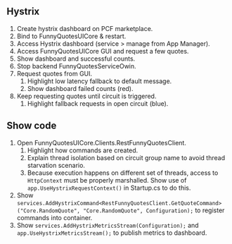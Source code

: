 ## Hystrix
1. Create hystrix dashboard on PCF marketplace.
1. Bind to FunnyQuotesUICore & restart.
1. Access Hystrix dashboard (service > manage from App Manager).
1. Access FunnyQuotesUICore GUI and request a few quotes.
1. Show dashboard and successful counts.
1. Stop backend FunnyQuotesServiceOwin.
1. Request quotes from GUI.
	1. Highlight low latency fallback to default message.
	1. Show dashboard failed counts (red).
1. Keep requesting quotes until circuit is triggered.
	1. Highlight fallback requests in open circuit (blue).

## Show code
1. Open FunnyQuotesUICore.Clients.RestFunnyQuotesClient.
	1. Highlight how commands are created.
	1. Explain thread isolation based on circuit group name to avoid thread starvation scenario.
	1. Because execution happens on different set of threads, access to `HttpContext` must be properly marshalled. Show use of `app.UseHystrixRequestContext()` in Startup.cs to do this.
1. Show `services.AddHystrixCommand<RestFunnyQuotesClient.GetQuoteCommand>("Core.RandomQuote", "Core.RandomQuote", Configuration);` to register commands into container.
1. Show `services.AddHystrixMetricsStream(Configuration);` and `app.UseHystrixMetricsStream();` to publish metrics to dashboard.

